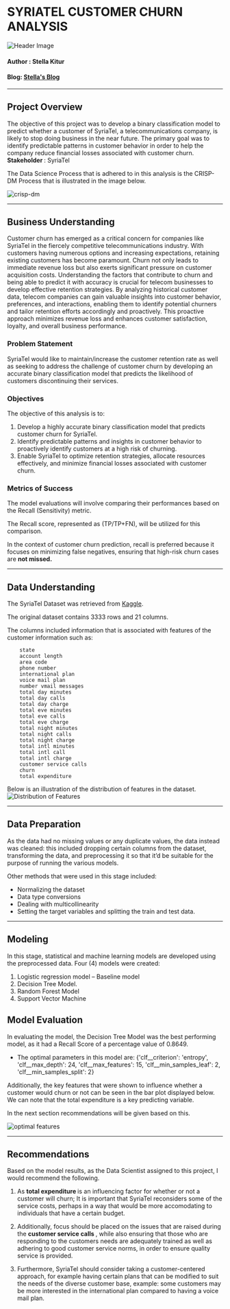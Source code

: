 # <b> SYRIATEL CUSTOMER CHURN ANALYSIS </b>
![Header Image](headerimg.jpg)

#### Author : Stella Kitur
#### Blog: [Stella's Blog](https://stellacherotich.medium.com/)
--- 
## <b> Project Overview </b>
The objective of this project was to develop a binary classification model to predict whether a customer of SyriaTel, a telecommunications company, is likely to stop doing business in the near future. The primary goal was to identify predictable patterns in customer behavior in order to help the company reduce financial losses associated with customer churn.
<b> Stakeholder </b>: SyriaTel

The Data Science Process that is adhered to in this analysis is the CRISP-DM Process that is illustrated in the image below. 

![crisp-dm](CRISP-DM-data-mining-framework.png)

---
## <b> Business Understanding </b>

Customer churn has emerged as a critical concern for companies like SyriaTel in the fiercely competitive telecommunications industry. With customers having numerous options and increasing expectations, retaining existing customers has become paramount. 
Churn not only leads to immediate revenue loss but also exerts significant pressure on customer acquisition costs. Understanding the factors that contribute to churn and being able to predict it with accuracy is crucial for telecom businesses to develop effective retention strategies. By analyzing historical customer data, telecom companies can gain valuable insights into customer behavior, preferences, and interactions, enabling them to identify potential churners and tailor retention efforts accordingly and proactively.
This proactive approach minimizes revenue loss and enhances customer satisfaction, loyalty, and overall business performance.
### <b> Problem Statement </b>
SyriaTel would like to maintain/increase the customer retention rate as well as seeking to address the challenge of customer churn by developing an accurate binary classification model that predicts the likelihood of customers discontinuing their services.

### <b> Objectives </b>
The objective of this analysis is to:
1. Develop a highly accurate binary classification model that predicts customer churn for SyriaTel.
2. Identify predictable patterns and insights in customer behavior to proactively identify customers at a high risk of churning.
3. Enable SyriaTel to optimize retention strategies, allocate resources effectively, and minimize financial losses associated with customer churn.


### <b> Metrics of Success </b>
The model evaluations will involve comparing their performances based on the Recall (Sensitivity) metric.

The Recall score, represented as (TP/TP+FN), will be utilized for this comparison.

In the context of customer churn prediction, recall is preferred because it focuses on minimizing false negatives, ensuring that high-risk churn cases are <b>not missed. </b>

---
## <b> Data Understanding </b>
The SyriaTel Dataset was retrieved from [Kaggle](https://www.kaggle.com/datasets/becksddf/churn-in-telecoms-dataset).

The original dataset contains 3333 rows and 21 columns.

The columns included information that is associated with features of the customer information such as:

        state
        account length
        area code
        phone number  
        international plan
        voice mail plan 
        number vmail messages
        total day minutes 
        total day calls 
        total day charge 
        total eve minutes 
        total eve calls            
        total eve charge           
        total night minutes
        total night calls
        total night charge
        total intl minutes
        total intl call
        total intl charge
        customer service calls
        churn
        total expenditure

Below is an illustration of the distribution of features in the dataset.
![Distribution of Features](distr_feat.png)

---
## <b> Data Preparation </b>
As the data had no missing values or any duplicate values, the data instead was cleaned: this included dropping certain columns from the dataset, transforming the data, and preprocessing it so that it’d be suitable for the purpose of running the various models.

Other methods that were used in this stage included:

- Normalizing the dataset
- Data type conversions 
- Dealing with multicollinearity 
- Setting the target variables and splitting the train and test data.
---

## <b> Modeling </b>
In this stage, statistical and machine learning models are developed using the preprocessed data. Four (4) models were created:
1. Logistic regression model – Baseline model
2. Decision Tree Model.
3. Random Forest Model
4. Support Vector Machine

## <b> Model Evaluation </b>

In evaluating the model, the Decision Tree Model was the best performing model, as it had a Recall Score of a percentage value of 0.8649. 
- The optimal parameters in this model are: {'clf__criterion': 'entropy', 'clf__max_depth': 24, 'clf__max_features': 15, 'clf__min_samples_leaf': 2, 'clf__min_samples_split': 2}

Additionally, the key features that were shown to influence whether a customer would churn or not can be seen in the bar plot displayed below. We can note that the total expenditure is a key predicting variable.

In the next section recommendations will be given based on this.



![optimal features](optim_feat.png)


---
## <b> Recommendations </b>
Based on the model results, as the Data Scientist assigned to this project, I would recommend the following.

1. As <b> total expenditure </b> is an influencing factor for whether or not a customer will churn; 
    It is important that SyriaTel reconsiders some of the service costs, perhaps in a way that would be more accomodating to individuals that have a certain budget. 

2. Additionally, focus should be placed on the issues that are raised during the <b> customer service calls </b>, while also ensuring that those who are responding to the customers needs are adequately trained as well as adhering to good customer service norms, in order to ensure quality service is provided. 

3. Furthermore, SyriaTel should consider taking a customer-centered approach, for example having certain plans that can be modified to suit the needs of the diverse customer base, example: some customers may be more interested in the international plan compared to having a voice mail plan.

